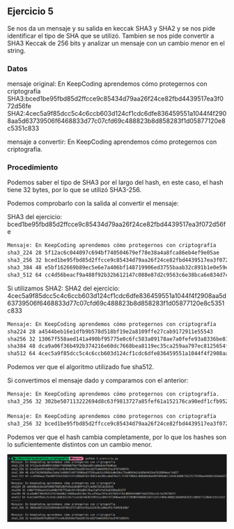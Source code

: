 ## Ejercicio 5

Se nos da un mensaje y su salida en keccak SHA3 y SHA2 y se nos pide identificar el tipo de SHA que se utilizó. 
Tambien se nos pide convertir a SHA3 Keccak de 256 bits y analizar un mensaje con un cambio menor en el string.

### Datos

mensaje original: En KeepCoding aprendemos cómo protegernos con criptografía
SHA3:bced1be95fbd85d2ffcce9c85434d79aa26f24ce82fbd4439517ea3f072d56fe
SHA2:4cec5a9f85dcc5c4c6ccb603d124cf1cdc6dfe836459551a1044f4f2908aa5d63739506f6468833d77c07cfd69c488823b8d858283f1d05877120e8c5351c833

mensaje a convertir: En KeepCoding aprendemos cómo protegernos con criptografía.

### Procedimiento


Podemos saber el tipo de SHA3 por el largo del hash, en este caso, el hash tiene 32 bytes, por lo que se utilizó SHA3-256.

Podemos comprobarlo con la salida al convertir el mensaje:

SHA3 del ejercicio: bced1be95fbd85d2ffcce9c85434d79aa26f24ce82fbd4439517ea3f072d56fe

```bash
Mensaje: En KeepCoding aprendemos cómo protegernos con criptografía
sha3_224 28 5f12ac6c044097c694bf740504679ef78e38a4a8fca86eb4ef9e05ae
sha3_256 32 bced1be95fbd85d2ffcce9c85434d79aa26f24ce82fbd4439517ea3f072d56fe
sha3_384 48 e5bf162669b89ec5e6e7a406bf148719906ed3755baab32c891b1e0e59ec75e40564e2a3d9d4432defb28904eec7e827
sha3_512 64 cc4d56beacf9a488f92b32b612147c088e87d2c9563c6e38bca6e834d7c742dff906dcd68b8bb8ed98f045e02c2e59c6608216225179348ae4db66c65e6e927c
```

Si utilizamos SHA2:
SHA2 del ejercicio: 4cec5a9f85dcc5c4c6ccb603d124cf1cdc6dfe836459551a1044f4f2908aa5d63739506f6468833d77c07cfd69c488823b8d858283f1d05877120e8c5351c833

```bash
Mensaje: En KeepCoding aprendemos cómo protegernos con criptografía
sha224 28 a4544beb16e1dfb9b578d518bf19e2a8109ffe27cab9172911e55543
sha256 32 13067f558aed141a490bf95775e0c6fc583a09178ae7a0fefe93a8336be81237
sha384 48 dca9a06f36b492b374216e60dc7668bea8119ec35ca259aa797ec8125654f4dc088144b00f16d5155bcb3c1e295784f4
sha512 64 4cec5a9f85dcc5c4c6ccb603d124cf1cdc6dfe836459551a1044f4f2908aa5d63739506f6468833d77c07cfd69c488823b8d858283f1d05877120e8c5351c833
```

Podemos ver que el algoritmo utilizado fue sha512.

Si convertimos el mensaje dado y comparamos con el anterior:

```bash
Mensaje: En KeepCoding aprendemos cómo protegernos con criptografía.
sha3_256 32 302be507113222694d8c63f9813727a85fef61a152176ca90edf1cfb952b19bf

Mensaje: En KeepCoding aprendemos cómo protegernos con criptografía
sha3_256 32 bced1be95fbd85d2ffcce9c85434d79aa26f24ce82fbd4439517ea3f072d56fe
```

Podemos ver que el hash cambia completamente, por lo que los hashes son lo suficientemente distintos con un cambio menor.

![Ejercicio 5](./imgs/5.png)